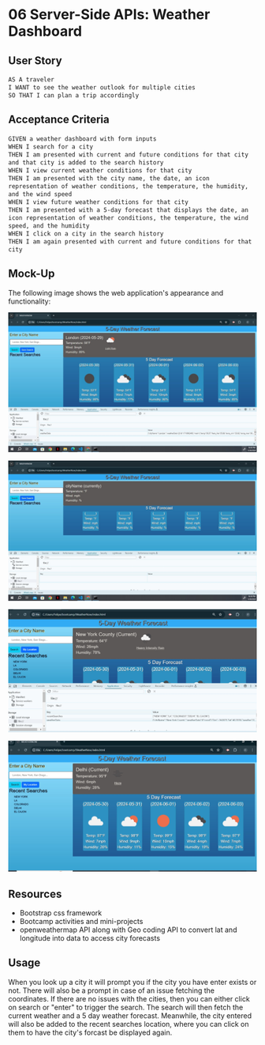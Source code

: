 # 06 Server-Side APIs: Weather Dashboard

## User Story

```
AS A traveler
I WANT to see the weather outlook for multiple cities
SO THAT I can plan a trip accordingly
```

## Acceptance Criteria

```
GIVEN a weather dashboard with form inputs
WHEN I search for a city
THEN I am presented with current and future conditions for that city and that city is added to the search history
WHEN I view current weather conditions for that city
THEN I am presented with the city name, the date, an icon representation of weather conditions, the temperature, the humidity, and the wind speed
WHEN I view future weather conditions for that city
THEN I am presented with a 5-day forecast that displays the date, an icon representation of weather conditions, the temperature, the wind speed, and the humidity
WHEN I click on a city in the search history
THEN I am again presented with current and future conditions for that city
```

## Mock-Up

The following image shows the web application's appearance and functionality:

![The weather app includes a search option, a list of cities, and a five-day forecast and current weather conditions for Atlanta.](./assets/images/weatherNow%20fetching%205%20day%20forecast.jpg)

![This is the template to how the app works behind the scenes](./assets/images/weatherNow%20template.jpg)

![Final product with local storage](./assets/images/weatherNow%20final.jpg)

![WeatherNow APP](./assets/images/weatherNow-APP.jpg)

## Resources
* Bootstrap css framework
* Bootcamp activities and mini-projects
* openweathermap API along with Geo coding API to convert lat and longitude into data to access city forecasts

## Usage 
When you look up a city it will prompt you if the city you have enter exists or not. There will also be a prompt in case of an issue fetching the coordinates.
If there are no issues with the cities, then you can either click on search or "enter" to trigger the search. The search will then fetch the current weather and a 5 day weather forecast. Meanwhile, the city entered will also be added to the recent searches location, where you can click on them to have the city's forcast be displayed again.